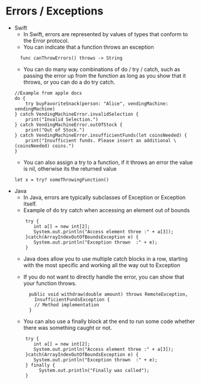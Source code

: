 # Errors / Exceptions

* Swift
  * In Swift, errors are represented by values of types that conform to the Error protocol.
  * You can indicate that a function throws an exception
  ```
    func canThrowErrors() throws -> String
  ```
  * You can do many way combinations of do / try / catch, such as passing the error up from the function as long as you show that it throws, or you can do a do try catch. 
  ```
  //Example from apple docs
  do {
      try buyFavoriteSnack(person: "Alice", vendingMachine: vendingMachine)
  } catch VendingMachineError.invalidSelection {
      print("Invalid Selection.")
  } catch VendingMachineError.outOfStock {
      print("Out of Stock.")
  } catch VendingMachineError.insufficientFunds(let coinsNeeded) {
      print("Insufficient funds. Please insert an additional \(coinsNeeded) coins.")
  }
  ```
  * You can also assign a try to a function, if it throws an error the value is nil, otherwise its the returned value
  ```
  let x = try? someThrowingFunction()
  ```
* Java
  * In Java, errors are typically subclasses of Exception or Exception itself.
  * Example of do try catch when accessing an element out of bounds
  ```
      try {
         int a[] = new int[2];
         System.out.println("Access element three :" + a[3]);
      }catch(ArrayIndexOutOfBoundsException e) {
         System.out.println("Exception thrown  :" + e);
      }
  ```
  * Java does allow you to use multiple catch blocks in a row, starting with the most specific and working all the way out to Exception
  
  * If you do not want to directly handle the error, you can show that your function throws. 
    ```
      public void withdraw(double amount) throws RemoteException, 
        InsufficientFundsException {
        // Method implementation
      }
    ```
  * You can also use a finally block at the end to run some code whether there was something caught or not.
  ```
      try {
         int a[] = new int[2];
         System.out.println("Access element three :" + a[3]);
      }catch(ArrayIndexOutOfBoundsException e) {
         System.out.println("Exception thrown  :" + e);
      } finally {
           System.out.println("Finally was called");
      }
  ```
  
